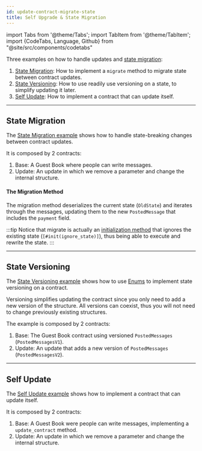 ```yaml
---
id: update-contract-migrate-state
title: Self Upgrade & State Migration
---
```


import Tabs from '@theme/Tabs';
import TabItem from '@theme/TabItem';
import {CodeTabs, Language, Github} from "@site/src/components/codetabs"

Three examples on how to handle updates and [state migration](../../2.build/2.smart-contracts/release/upgrade.md):
1. [State Migration](https://github.com/near-examples/update-migrate-rust/tree/main/basic-updates): How to implement a `migrate` method to migrate state between contract updates.
2. [State Versioning](https://github.com/near-examples/update-migrate-rust/tree/main/enum-updates): How to use readily use versioning on a state, to simplify updating it later.
3. [Self Update](https://github.com/near-examples/update-migrate-rust/tree/main/self-updates): How to implement a contract that can update itself.

---

## State Migration
The [State Migration example](https://github.com/near-examples/update-migrate-rust/tree/main/basic-updates) shows how to handle state-breaking changes between contract updates.

It is composed by 2 contracts:
1. Base: A Guest Book where people can write messages.
2. Update: An update in which we remove a parameter and change the internal structure.

<CodeTabs>
  <Language value="rust" language="rust">
    <Github fname="migrate.rs"
            url="https://github.com/near-examples/update-migrate-rust/blob/main/basic-updates/update/src/migrate.rs"
            start="18" end="45" />
  </Language>
</CodeTabs>

#### The Migration Method
The migration method deserializes the current state (`OldState`) and iterates through the messages, updating them to the new `PostedMessage` that includes the `payment` field.

:::tip
Notice that migrate is actually an [initialization method](../../2.build/2.smart-contracts/anatomy/anatomy.md#initialization-method) that ignores the existing state (`[#init(ignore_state)]`), thus being able to execute and rewrite the state.
:::

---

## State Versioning
The [State Versioning example](https://github.com/near-examples/update-migrate-rust/tree/main/enum-updates) shows how to use [Enums](https://doc.rust-lang.org/book/ch06-01-defining-an-enum.html) to implement state versioning on a contract.

Versioning simplifies updating the contract since you only need to add a new version of the structure. All versions can coexist, thus you will not need to change previously existing structures.

The example is composed by 2 contracts:
1. Base: The Guest Book contract using versioned `PostedMessages` (`PostedMessagesV1`).
2. Update: An update that adds a new version of `PostedMessages` (`PostedMessagesV2`).

<CodeTabs>
  <Language value="rust" language="rust">
    <Github fname="versioned_msg.rs"
            url="https://github.com/near-examples/update-migrate-rust/blob/main/enum-updates/update/src/versioned_msg.rs"
            start="18" end="36" />
  </Language>
</CodeTabs>

---

## Self Update
The [Self Update example](https://github.com/near-examples/update-migrate-rust/tree/main/self-updates) shows how to implement a contract that can update itself.

It is composed by 2 contracts:
1. Base: A Guest Book were people can write messages, implementing a `update_contract` method.
2. Update: An update in which we remove a parameter and change the internal structure.

<CodeTabs>
  <Language value="rust" language="rust">
    <Github fname="update.rs"
            url="https://github.com/near-examples/update-migrate-rust/blob/main/self-updates/base/src/update.rs"
            start="10" end="31" />
  </Language>
</CodeTabs>
